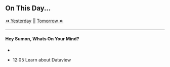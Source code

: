 ## On This Day...

[⏪ Yesterday](2022-02-02) || [Tomorrow ⏩](2022-02-04)

---
#### Hey Sumon, Whats On Your Mind? 
- 





- 12:05 Learn about Dataview